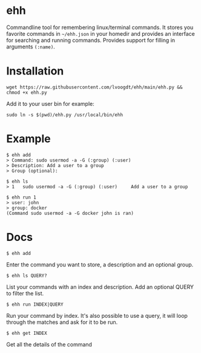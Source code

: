 # ehh
Commandline tool for remembering linux/terminal commands. It stores you favorite commands in ```~/ehh.json``` in your homedir and provides an interface for searching and running commands. Provides support for filling in arguments ```(:name)```.

# Installation

```
wget https://raw.githubusercontent.com/lvoogdt/ehh/main/ehh.py && chmod +x ehh.py
```

Add it to your user bin for example:
```
sudo ln -s $(pwd)/ehh.py /usr/local/bin/ehh
```

# Example

```
$ ehh add
> Command: sudo usermod -a -G (:group) (:user)
> Description: Add a user to a group
> Group (optional):

$ ehh ls
> 1   sudo usermod -a -G (:group) (:user)     Add a user to a group

$ ehh run 1
> user: john
> group: docker
(Command sudo usermod -a -G docker john is ran)

```

# Docs

```
$ ehh add
```

Enter the command you want to store, a description and an optional group.

```
$ ehh ls QUERY?
```

List your commands with an index and description. Add an optional QUERY to filter the list.

```
$ ehh run INDEX|QUERY
```

Run your command by index. It's also possible to use a query, it will loop through the matches and ask for it to be run.

```
$ ehh get INDEX
```

Get all the details of the command

